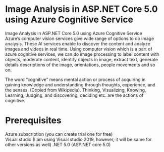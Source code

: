 # Image Analysis in ASP.NET Core 5.0 using Azure Cognitive Service
 Image Analysis in ASP.NET Core 5.0 using Azure Cognitive Service <br>
Azure’s computer vision services give wide range of options to do image analysis. These AI services enable to discover the content and analyze images and videos in real time. Using computer vision which is a part of azure cognitive services, we can do image processing to label content with objects, moderate content, identify objects in image, extract text, generate details descriptions of the image, orientations, people movements and so on.<br>

The word “cognitive” means mental action or process of acquiring in gaining knowledge and understanding through thoughts, experience, and the senses. (Copied from Wikipedia). Thinking, Visualizing, Knowing, Learning, Judging, and discovering, deciding etc. are the actions of cognitive.<br>
# Prerequisites
Azure subscription (you can create trial one for free)<br>
Visual studio (I am using Visual studio 2019, however, it will be same for other versions as well)
.NET 5.0 (ASP.NET core 5.0)<br>
